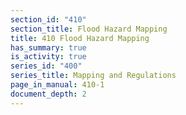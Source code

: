 ```yaml
---
section_id: "410"
section_title: Flood Hazard Mapping
title: 410 Flood Hazard Mapping
has_summary: true
is_activity: true
series_id: "400"
series_title: Mapping and Regulations
page_in_manual: 410-1
document_depth: 2
---
```

